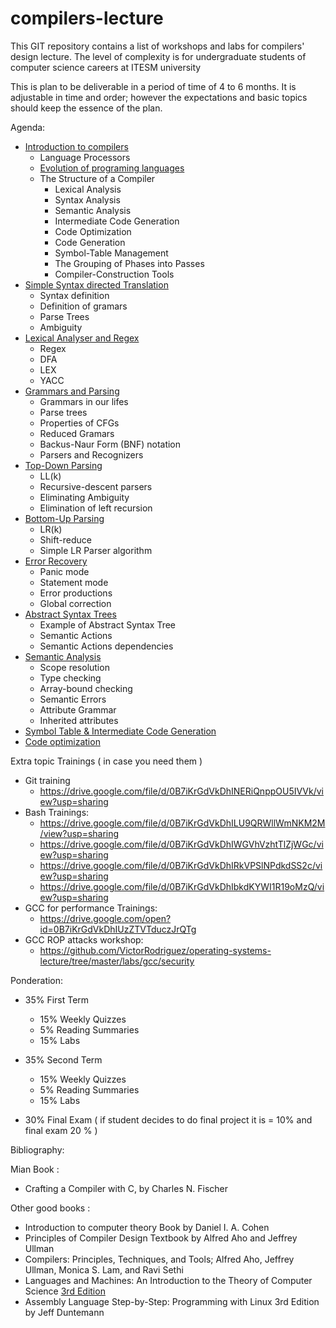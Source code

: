 # compilers-lecture

This GIT repository contains a list of workshops and labs for compilers' design
lecture. The level of complexity is for undergraduate students of computer
science careers at ITESM university

This is plan to be deliverable in a period of time of 4 to 6 months. It is
adjustable in time and order; however the expectations and basic topics should
keep the essence of the plan.

Agenda:

* [Introduction to compilers](https://drive.google.com/open?id=18-tj7JEHmfY9QH7tDWEB0FHgfZslgUd3FQmgZh4uMCQ)
  * Language Processors
  * [Evolution of programing languages](https://docs.google.com/presentation/d/1eyi0sNu1XZ498knSle2CwgrozegSqYfVOvCGOxuL5rc/edit?usp=sharing)
  * The Structure of a Compiler
    * Lexical Analysis
    * Syntax Analysis
    * Semantic Analysis
    * Intermediate Code Generation
    * Code Optimization
    * Code Generation
    * Symbol-Table Management
    * The Grouping of Phases into Passes
    * Compiler-Construction Tools
* [Simple Syntax directed Translation](https://docs.google.com/presentation/d/1KE89YKtU4IDtK5locxnlciRHkWltg9VG_C42ORVR7WI/edit?usp=sharing)
  * Syntax definition
  * Definition of gramars
  * Parse Trees
  * Ambiguity
* [Lexical Analyser and Regex](https://docs.google.com/presentation/d/1kpLPDliaGBJbckxPY2lRWv38FHG55jfVX6OWH-FSPeM/edit?usp=sharing)
  * Regex
  * DFA
  * LEX
  * YACC
* [Grammars and Parsing](https://drive.google.com/open?id=1pUU1y9kDVrs9kkP_Zh1oC59G94Hi3FzSqehC9nmve0g)
  * Grammars in our lifes
  * Parse trees
  * Properties of CFGs
  * Reduced Gramars
  * Backus-Naur Form (BNF) notation
  * Parsers and Recognizers
* [Top-Down Parsing](https://docs.google.com/presentation/d/1b9ecDphpIwD-gSvFawZQzXSg1U_HAel7CmucwWCAtI4/edit?usp=sharing)
  * LL(k)
  * Recursive-descent parsers
  * Eliminating Ambiguity
  * Elimination of left recursion
* [Bottom-Up Parsing](https://drive.google.com/open?id=1WCBfCFD-7AuhNQYGEi1ZxJKsevSjsKCmL6kM0Uss5Mw)
  * LR(k)
  * Shift-reduce
  * Simple LR Parser algorithm  
* [Error Recovery](https://docs.google.com/presentation/d/1054xs2_vMLsILOO4l9YksCOTclGmcYHu94wOndmCaFA/edit?usp=sharing)
  * Panic mode
  * Statement mode
  * Error productions
  * Global correction
* [Abstract Syntax Trees](https://docs.google.com/presentation/d/1NeO-SkZLcOQAyYevel_xV5zBk-CL5Pw7c7fvEz7XKmY/edit?usp=sharing)
  * Example of Abstract Syntax Tree
  * Semantic Actions
  * Semantic Actions dependencies
* [Semantic Analysis](https://drive.google.com/open?id=1Tt-VbEa4nQLzoVRJnJ_sIgf4K-BWtsv74ygew1z13T8)
  * Scope resolution
  * Type checking
  * Array-bound checking
  * Semantic Errors
  * Attribute Grammar
  * Inherited attributes
* [Symbol Table & Intermediate Code Generation](https://docs.google.com/presentation/d/1-EP0_CbRf-g9clIx7GcAgLCe-UEFv_WRpCmrfRoJXxY/edit?usp=sharing)
* [Code optimization](https://drive.google.com/open?id=1sEwM70e70PzgdeEZ3g348ai_0xCntddm5W0nrFdxbrc)


Extra topic Trainings ( in case you need them )
  * Git training
    * https://drive.google.com/file/d/0B7iKrGdVkDhINERiQnppOU5IVVk/view?usp=sharing
  * Bash Trainings:
    * https://drive.google.com/file/d/0B7iKrGdVkDhILU9QRWllWmNKM2M/view?usp=sharing
    * https://drive.google.com/file/d/0B7iKrGdVkDhIWGVhVzhtTlZjWGc/view?usp=sharing
    * https://drive.google.com/file/d/0B7iKrGdVkDhIRkVPSlNPdkdSS2c/view?usp=sharing
    * https://drive.google.com/file/d/0B7iKrGdVkDhIbkdKYWI1R19oMzQ/view?usp=sharing
  * GCC for performance Trainings:
    * https://drive.google.com/open?id=0B7iKrGdVkDhIUzZTVTduczJrQTg
  * GCC ROP attacks workshop:
    * https://github.com/VictorRodriguez/operating-systems-lecture/tree/master/labs/gcc/security

Ponderation:

 * 35% First Term
   * 15% Weekly Quizzes
   * 5% Reading Summaries
   * 15% Labs

 * 35% Second Term
   * 15%  Weekly Quizzes
   * 5% Reading Summaries
   * 15% Labs

* 30% Final Exam ( if student decides to do final project it is = 10% and final
  exam 20 % )

Bibliography:

Mian Book : 
* Crafting a Compiler with C, by Charles N. Fischer 

Other good books :

* Introduction to computer theory Book by Daniel I. A. Cohen
* Principles of Compiler Design Textbook by Alfred Aho and Jeffrey Ullman
* Compilers: Principles, Techniques, and Tools; Alfred Aho, Jeffrey Ullman, Monica S. Lam, and Ravi Sethi
* Languages and Machines: An Introduction to the Theory of Computer Science [3rd Edition](https://www.amazon.com/Languages-Machines-Introduction-Computer-Science/dp/0321322215)
* Assembly Language Step-by-Step: Programming with Linux 3rd Edition by Jeff Duntemann
